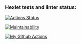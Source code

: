 ### Hexlet tests and linter status:
[![Actions Status](https://github.com/Nesaq/frontend-project-lvl2/workflows/hexlet-check/badge.svg)](https://github.com/Nesaq/frontend-project-lvl2/actions)

[![Maintainability](https://api.codeclimate.com/v1/badges/49ec13de6c6538ea137c/maintainability)](https://codeclimate.com/github/Nesaq/frontend-project-lvl1/maintainability)

[![My Github Actions](https://github.com/Nesaq/frontend-project-lvl1/workflows/github-action-test/badge.svg)](https://github.com/Nesaq/frontend-project-lvl1/actions)